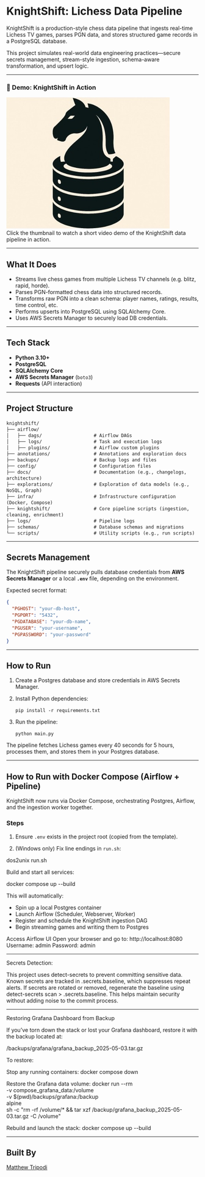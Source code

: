 # KnightShift: Lichess Data Pipeline

KnightShift is a production-style chess data pipeline that ingests real-time
Lichess TV games, parses PGN data, and stores structured game records in a
PostgreSQL database.

This project simulates real-world data engineering practices—secure
secrets management, stream-style ingestion, schema-aware transformation,
and upsert logic.

---

### 🎥 Demo: KnightShift in Action

[![Watch the demo](docs/KnightShift.jpg)](https://youtu.be/CAupEMTL6uY)  
Click the thumbnail to watch a short video demo of the KnightShift data pipeline in action.

---

## What It Does

- Streams live chess games from multiple Lichess TV channels (e.g. blitz, rapid, horde).
- Parses PGN-formatted chess data into structured records.
- Transforms raw PGN into a clean schema: player names, ratings, results, time control, etc.
- Performs upserts into PostgreSQL using SQLAlchemy Core.
- Uses AWS Secrets Manager to securely load DB credentials.

---

## Tech Stack

- **Python 3.10+**
- **PostgreSQL**
- **SQLAlchemy Core**
- **AWS Secrets Manager** (`boto3`)
- **Requests** (API interaction)

---

## Project Structure

```
knightshift/
├── airflow/
│   ├── dags/                   # Airflow DAGs
│   ├── logs/                   # Task and execution logs
│   ├── plugins/                # Airflow custom plugins
├── annotations/                # Annotations and exploration docs
├── backups/                    # Backup logs and files
├── config/                     # Configuration files
├── docs/                       # Documentation (e.g., changelogs, architecture)
├── explorations/               # Exploration of data models (e.g., NoSQL, Graph)
├── infra/                      # Infrastructure configuration (Docker, Compose)
├── knightshift/                # Core pipeline scripts (ingestion, cleaning, enrichment)
├── logs/                       # Pipeline logs
├── schemas/                    # Database schemas and migrations
└── scripts/                    # Utility scripts (e.g., run scripts)
```

---

## Secrets Management

The KnightShift pipeline securely pulls database credentials from **AWS Secrets Manager** or a local **`.env`** file, depending on the environment.

Expected secret format:

```json
{
  "PGHOST": "your-db-host",
  "PGPORT": "5432",
  "PGDATABASE": "your-db-name",
  "PGUSER": "your-username",
  "PGPASSWORD": "your-password"
}
```

---

## How to Run

1. Create a Postgres database and store credentials in AWS Secrets Manager.

2. Install Python dependencies:

   ```
   pip install -r requirements.txt
   ```

3. Run the pipeline:

   ```
   python main.py
   ```

The pipeline fetches Lichess games every 40 seconds for 5 hours, 
processes them, and stores them in your Postgres database.

---

## How to Run with Docker Compose (Airflow + Pipeline)

KnightShift now runs via Docker Compose, orchestrating Postgres, Airflow, and the ingestion worker together.

### Steps

1. Ensure `.env` exists in the project root (copied from the template).

2. (Windows only) Fix line endings in `run.sh`:

dos2unix run.sh

Build and start all services:

docker compose up --build

This will automatically:
- Spin up a local Postgres container
- Launch Airflow (Scheduler, Webserver, Worker)
- Register and schedule the KnightShift ingestion DAG
- Begin streaming games and writing them to Postgres

Access Airflow UI
Open your browser and go to:
http://localhost:8080
Username: admin
Password: admin
      
---

Secrets Detection:

This project uses detect-secrets to prevent committing sensitive data. Known secrets are tracked in .secrets.baseline, which suppresses repeat alerts. If secrets are rotated or removed, regenerate the baseline using detect-secrets scan > .secrets.baseline. This helps maintain security without adding noise to the commit process.
 
---

Restoring Grafana Dashboard from Backup

If you’ve torn down the stack or lost your Grafana dashboard, restore it with the backup located at:

/backups/grafana/grafana_backup_2025-05-03.tar.gz
       

To restore:

Stop any running containers:
docker compose down
        

Restore the Grafana data volume:
docker run --rm \
-v compose_grafana_data:/volume \
-v $(pwd)/backups/grafana:/backup \
alpine \
sh -c "rm -rf /volume/* && tar xzf /backup/grafana_backup_2025-05-03.tar.gz -C /volume"
           

Rebuild and launch the stack:
docker compose up --build

---

## Built By

[Matthew Tripodi](https://github.com/okv627)
